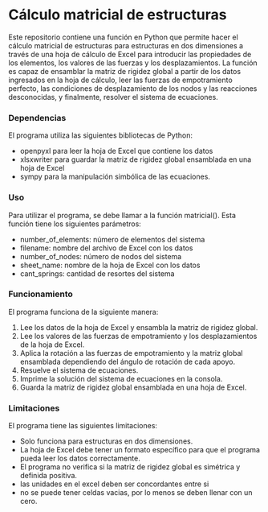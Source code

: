 # Cálculo matricial de estructuras

Este repositorio contiene una función en Python que permite hacer el cálculo matricial de estructuras para estructuras en dos dimensiones a través de una hoja de cálculo de Excel para introducir las propiedades de los elementos, los valores de las fuerzas y los desplazamientos. La función es capaz de ensamblar la matriz de rigidez global a partir de los datos ingresados en la hoja de cálculo, leer las fuerzas de empotramiento perfecto, las condiciones de desplazamiento de los nodos y las reacciones desconocidas, y finalmente, resolver el sistema de ecuaciones.

### Dependencias
El programa utiliza las siguientes bibliotecas de Python:

- openpyxl para leer la hoja de Excel que contiene los datos
- xlsxwriter para guardar la matriz de rigidez global ensamblada en una hoja de Excel
- sympy para la manipulación simbólica de las ecuaciones.
### Uso
Para utilizar el programa, se debe llamar a la función matricial(). Esta función tiene los siguientes parámetros:

- number_of_elements: número de elementos del sistema
- filename: nombre del archivo de Excel con los datos
- number_of_nodes: número de nodos del sistema
- sheet_name: nombre de la hoja de Excel con los datos
- cant_springs: cantidad de resortes del sistema
### Funcionamiento
El programa funciona de la siguiente manera:

1. Lee los datos de la hoja de Excel y ensambla la matriz de rigidez global.
2. Lee los valores de las fuerzas de empotramiento y los desplazamientos de la hoja de Excel.
3. Aplica la rotación a las fuerzas de empotramiento y la matriz global ensamblada dependiendo del ángulo de rotación de cada apoyo.
4. Resuelve el sistema de ecuaciones.
5. Imprime la solución del sistema de ecuaciones en la consola.
6. Guarda la matriz de rigidez global ensamblada en una hoja de Excel.
### Limitaciones
El programa tiene las siguientes limitaciones:

- Solo funciona para estructuras en dos dimensiones.
- La hoja de Excel debe tener un formato específico para que el programa pueda leer los datos correctamente.
- El programa no verifica si la matriz de rigidez global es simétrica y definida positiva.
- las unidades en el excel deben ser concordantes entre si
- no se puede tener celdas vacias, por lo menos se deben llenar con un cero.

